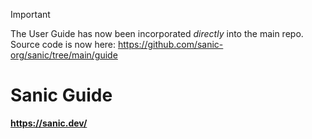 > [!IMPORTANT]  
> The User Guide has now been incorporated _directly_ into the main repo. Source code is now here: https://github.com/sanic-org/sanic/tree/main/guide

# Sanic Guide

**https://sanic.dev/**
